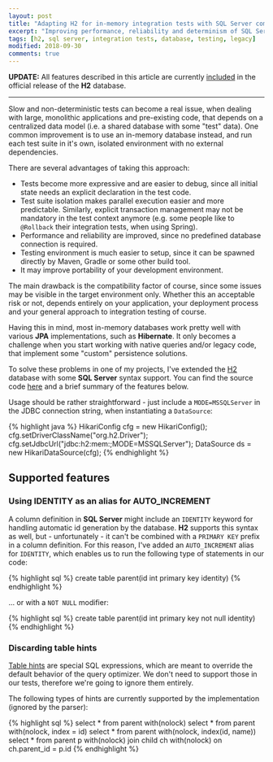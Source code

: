 ```yaml
---
layout: post
title: "Adapting H2 for in-memory integration tests with SQL Server compatibility"
excerpt: "Improving performance, reliability and determinism of SQL Server integration tests by replacing the database engine with a custom H2 build."
tags: [h2, sql server, integration tests, database, testing, legacy]
modified: 2018-09-30
comments: true
---
```


**UPDATE:** All features described in this article are currently [included](https://github.com/h2database/h2database/issues/1338) in the official release of the **H2** database.

----

Slow and non-deterministic tests can become a real issue, when dealing with large, monolithic applications and pre-existing code, that depends on a centralized data model (i.e. a shared database with some "test" data). One common improvement is to use an in-memory database instead, and run each test suite in it's own, isolated environment with no external dependencies.

There are several advantages of taking this approach:

  * Tests become more expressive and are easier to debug, since all initial state needs an explicit declaration in the test code.
  * Test suite isolation makes parallel execution easier and more predictable. Similarly, explicit transaction management may not be mandatory in the test context anymore (e.g. some people like to `@Rollback` their integration tests, when using Spring).
  * Performance and reliability are improved, since no predefined database connection is required.
  * Testing environment is much easier to setup, since it can be spawned directly by Maven, Gradle or some other build tool.
  * It may improve portability of your development environment.

The main drawback is the compatibility factor of course, since some issues may be visible in the target environment only. Whether this an acceptable risk or not, depends entirely on your application, your deployment process and your general approach to integration testing of course.

Having this in mind, most in-memory databases work pretty well with various **JPA** implementations, such as **Hibernate**. It only becomes a challenge when you start working with native queries and/or legacy code, that implement some "custom" persistence solutions.

To solve these problems in one of my projects, I've extended the [H2](http://www.h2database.com) database with some **SQL Server** syntax support. You can find the source code [here](https://github.com/sjednac/h2database/tree/sqlserver-compat) and a brief summary of the features below.

Usage should be rather straightforward - just include a `MODE=MSSQLServer` in the JDBC connection string, when instantiating a `DataSource`:

{% highlight java %}
HikariConfig cfg = new HikariConfig();
cfg.setDriverClassName("org.h2.Driver");
cfg.setJdbcUrl("jdbc:h2:mem:;MODE=MSSQLServer");
DataSource ds = new HikariDataSource(cfg);
{% endhighlight %}

## Supported features

### Using IDENTITY as an alias for AUTO_INCREMENT

A column definition in **SQL Server** might include an `IDENTITY` keyword for handling automatic id generation by the database. **H2** supports this syntax as well, but - unfortunately - it can't be combined with a `PRIMARY KEY` prefix in a column definition. For this reason, I've added an `AUTO_INCREMENT` alias for `IDENTITY`, which enables us to run the following type of statements in our code:

{% highlight sql %}
create table parent(id int primary key identity)
{% endhighlight %}

... or with a `NOT NULL` modifier:

{% highlight sql %}
create table parent(id int primary key not null identity)
{% endhighlight %}

### Discarding table hints

[Table hints](https://msdn.microsoft.com/en-us/library/ms187373.aspx) are special SQL expressions, which are meant to override the default behavior of the query optimizer. We don't need to support those in our tests, therefore we're going to ignore them entirely.

The following types of hints are currently supported by the implementation (ignored by the parser):

{% highlight sql %}
select * from parent with(nolock)
select * from parent with(nolock, index = id)
select * from parent with(nolock, index(id, name))
select * from parent p with(nolock) join child ch with(nolock) on ch.parent_id = p.id
{% endhighlight %}
